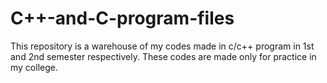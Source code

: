 # C++-and-C-program-files
This repository is a warehouse of my codes made in c/c++ program in 1st and 2nd semester respectively. These codes are made only for practice in my college.
 
